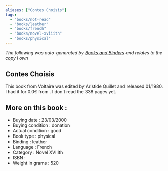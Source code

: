```yaml
---
aliases: ["Contes Choisis"] 
tags: 
  - "books/not-read" 
  - "books/leather" 
  - "books/french"
  - "books/novel-xviiith"
  - "books/physical"
---
```


_The following was auto-generated by [Books and Binders](Books%20and%20Binders.md) and relates to the copy I own_
## Contes Choisis
This book from Voltaire was edited by Aristide Quillet and released 01/1980. I had it for 0.0€ from . I don't read the 338 pages yet.

## More on this book :
- Buying date : 23/03/2000
- Buying condition : donation
- Actual condition : good
- Book type : physical
- Binding : leather
- Language : French
- Category : Novel XVIIIth
- ISBN : 
- Weight in grams : 520
